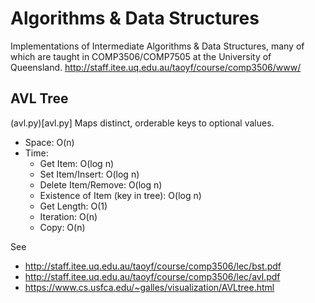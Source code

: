 # Algorithms & Data Structures

Implementations of Intermediate Algorithms & Data Structures, many of which are taught in COMP3506/COMP7505 at the University of Queensland.
http://staff.itee.uq.edu.au/taoyf/course/comp3506/www/

## AVL Tree
(avl.py)[avl.py]
Maps distinct, orderable keys to optional values.

* Space: O(n)
* Time:
    - Get Item: O(log n)
    - Set Item/Insert: O(log n)
    - Delete Item/Remove: O(log n)
    - Existence of Item (key in tree): O(log n)
    - Get Length: O(1)
    - Iteration: O(n)
    - Copy: O(n)

See
* http://staff.itee.uq.edu.au/taoyf/course/comp3506/lec/bst.pdf
* http://staff.itee.uq.edu.au/taoyf/course/comp3506/lec/avl.pdf
* https://www.cs.usfca.edu/~galles/visualization/AVLtree.html


